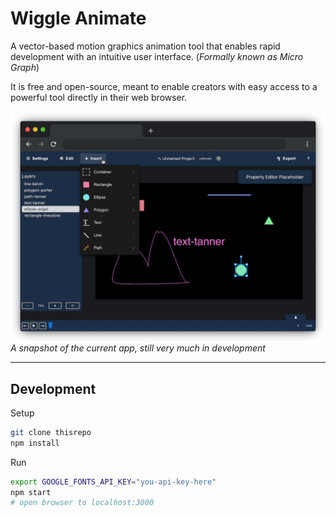 # Wiggle Animate
A vector-based motion graphics animation tool that enables rapid development with an intuitive user interface. (*Formally known as Micro Graph*)

It is free and open-source, meant to enable creators with easy access to a powerful tool directly in their web browser.

![A screenshot of the web application](./docs/screenshot-1.png)
*A snapshot of the current app, still very much in development*

---

## Development

Setup

```sh
git clone thisrepo
npm install
```

Run

```sh
export GOOGLE_FONTS_API_KEY="you-api-key-here"
npm start
# open browser to localhost:3000
```
